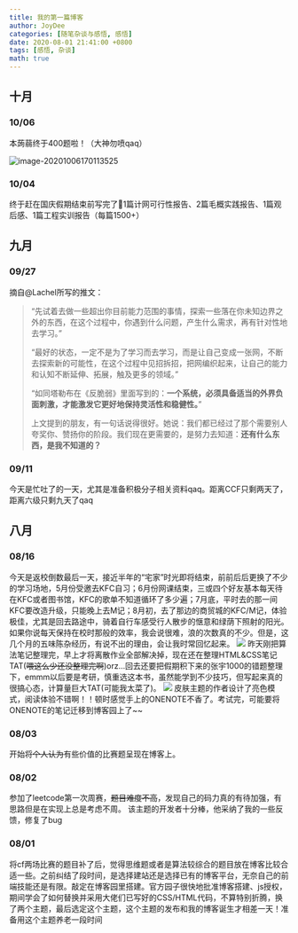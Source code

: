 ```yaml
---
title: 我的第一篇博客
author: JoyDee
categories: [随笔杂谈与感悟, 感悟]
date: 2020-08-01 21:41:00 +0800
tags: [感悟, 杂谈]
math: true
---
```


## 十月

### 10/06 

本蒟蒻终于$400$题啦！（大神勿喷qaq）

![image-20201006170113525](https://gitee.com/j__strawhat/MyImages/raw/master/image-20201006170113525.png)

### 10/04

终于赶在国庆假期结束前写完了🥺1篇计网可行性报告、2篇毛概实践报告、1篇观后感、1篇工程实训报告（每篇1500+）

## 九月

### 09/27

摘自@Lachel所写的推文：

>“先试着去做一些超出你目前能力范围的事情，探索一些落在你未知边界之外的东西，在这个过程中，你遇到什么问题，产生什么需求，再有针对性地去学习。”
>
>“最好的状态，一定不是为了学习而去学习，而是让自己变成一张网，不断去探索新的可能性，在这个过程中见招拆招，把网编织起来，让自己的能力和认知不断延伸、拓展，触及更多的领域。”
>
>“如同塔勒布在《反脆弱》里面写到的：**一个系统，必须具备适当的外界负面刺激，才能激发它更好地保持灵活性和稳健性。**”
>
>上文提到的朋友，有一句话说得很好。她说：我们都已经过了那个需要别人夸奖你、赞扬你的阶段。我们现在更需要的，是努力去知道：**还有什么东西，是我不知道的？**
>

### 09/11

今天是忙吐了的一天，尤其是准备积极分子相关资料qaq。距离CCF只剩两天了，距离六级只剩九天了qaq

## 八月

### 08/16

今天是返校倒数最后一天，接近半年的“宅家”时光即将结束，前前后后更换了不少的学习场地，5月份受邀去KFC自习；6月份网课结束，三或四个好友基本每天待在KFC或者图书馆，KFC的歌单不知道循环了多少遍；7月底，平时去的那一间KFC要改造升级，只能晚上去M记；8月初，去了那边的商贸城的KFC/M记，体验极佳，尤其是回去路途中，骑着自行车感受行人散步的惬意和绿荫下照射的阳光。如果你说每天保持在校时那般的效率，我会说很难，浪的次数真的不少。但是，这几个月的五味陈杂经历，有说不出的理由，会让我时常回忆起来。
![](https://gitee.com/j__strawhat/MyImages/raw/master/20200817020654.png)
昨天刚把算法笔记整理完，早上才将离散作业全部解决掉，现在还在整理HTML&CSS笔记TAT(~~喂这么少还没整理完啊~~)orz...回去还要把假期积下来的张宇1000的错题整理下，emmm以后要是考研，慎重选这本书，虽然能学到不少技巧，但写起来真的很搞心态，计算量巨大TAT(可能我太菜了)。
![](https://gitee.com/j__strawhat/MyImages/raw/master/QQ图片20200816213922.jpg)
皮肤主题的作者设计了亮色模式，阅读体验不错啊！！顿时感觉手上的ONENOTE不香了。考试完，可能要将ONENOTE的笔记迁移到博客园上了~~

### 08/03

开始将~~个人认为~~有些价值的比赛题呈现在博客上。

### 08/02

参加了leetcode第一次周赛，~~题目难度不高~~，发现自己的码力真的有待加强，有思路但是在实现上总是考虑不周。
该主题的开发者十分棒，他采纳了我的一些反馈，修复了bug

### 08/01

将cf两场比赛的题目补了后，觉得思维题或者是算法较综合的题目放在博客比较合适一些。之前纠结了段时间，是选择建站还是选择已有的博客平台，无奈自己的前端技能还是有限。敲定在博客园里搭建。官方园子很快地批准博客搭建、js授权，期间学会了如何替换并采用大佬们已写好的CSS/HTML代码，不算特别折腾，换了两个主题，最后选定这个主题，这个主题的发布和我的博客诞生才相差一天！准备用这个主题养老一段时间